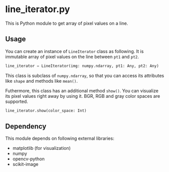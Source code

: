 # line_iterator.py
This is Python module to get array of pixel values on a line.

## Usage
You can create an instance of `LineIterator` class as following.
It is immutable array of pixel values on the line between `pt1` and `pt2`. 
```py
line_iterator = LineIterator(img: numpy.ndarray, pt1: Any, pt2: Any)
```

This class is subclass of `numpy.ndarray`, so that you can access its attributes like `shape` and methods like `mean()`.

Futhermore, this class has an additional method `show()`.
You can visualize its pixel values right away by using it.
BGR, RGB and gray color spaces are supported.
```py
line_iterator.show(color_space: Int)
```

## Dependency
This module depends on following external libraries:
- matplotlib (for visualization)
- numpy
- opencv-python
- scikit-image
